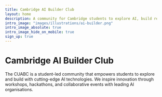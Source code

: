 ```yaml
---
title: Cambridge AI Builder Club
layout: home
description: A community for Cambridge students to explore AI, build real projects, and connect through workshops, hackathons, and events with leading organisations.
intro_image: "images/illustrations/ai-builder.png"
intro_image_absolute: true
intro_image_hide_on_mobile: true
sign_up: true
---
```


# Cambridge AI Builder Club

The CUABC is a student-led community that empowers students to explore and build with cutting-edge AI technologies. We inspire innovation through workshops, hackathons, and collaborative events with leading AI organisations.
